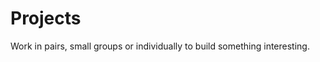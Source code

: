 ---
---

<i class="fas fa-lightbulb fa-2x fa-pull-left fa-border"></i>
# Projects

Work in pairs, small groups or individually to build something interesting.
